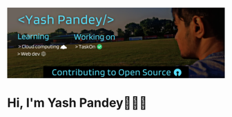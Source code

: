 <img align="center" src="https://github.com/yashpandey002/yashpandey002/blob/93aa0d9c3cf16ab0881487ab5d44a73a054ce9cb/img/yashpandey002.png" alt="pandeyyash"/></a>
<h1>Hi, I'm Yash Pandey👋👨‍💻</h1>
